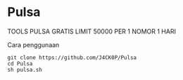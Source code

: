 # Pulsa
TOOLS PULSA GRATIS
LIMIT 50000 PER 1 NOMOR 1 HARI

Cara penggunaan

```
git clone https://github.com/J4CK0P/Pulsa
cd Pulsa
sh pulsa.sh
```
